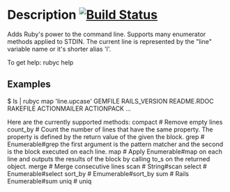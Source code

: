 # Description [![Build Status](https://secure.travis-ci.org/martinos/rubyc.png?branch=master)](http://travis-ci.org/martinos/rubyc)
Adds Ruby's power to the command line.
Supports many enumerator methods applied to STDIN. The current line is represented by the "line" variable name or it's shorter alias 'l'.

To get help:
  rubyc help

## Examples
  $ ls | rubyc map 'line.upcase'
  GEMFILE
  RAILS_VERSION
  README.RDOC
  RAKEFILE
  ACTIONMAILER
  ACTIONPACK
  ...
  
Here are the currently supported methods:
  compact      # Remove empty lines
  count_by     # Count the number of lines that have the same property. The property is defined by the return value of the given the block.
  grep         # Enumerable#grep the first argument is the pattern matcher and the second is the block executed on each line.
  map          # Apply Enumerable#map on each line and outputs the results of the block by calling to_s on the returned object.
  merge        # Merge consecutive lines
  scan         # String#scan
  select       # Enumerable#select
  sort_by      # Emumerable#sort_by
  sum          # Rails Enumerable#sum
  uniq         # uniq
  

